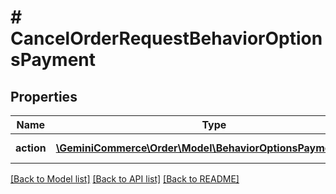 # # CancelOrderRequestBehaviorOptionsPayment


## Properties 


Name | Type | Description | Notes
------------ | ------------- | ------------- | -------------
**action**| [**\GeminiCommerce\Order\Model\BehaviorOptionsPaymentAction**](BehaviorOptionsPaymentAction.md) |  for more information please, see Model/BehaviorOptionsPaymentAction.php  | [optional]


[[Back to Model list]](../../README.md#models) [[Back to API list]](../../README.md#endpoints) [[Back to README]](../../README.md)

